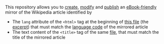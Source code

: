 This repository allows you to [create](), [modify]() and [publish]() an [eBook-friendly]() mirror of the Wikipedia article identified by
* The `lang` attribute of the `<html>` tag at the beginning of [this file](../../tree/main/editable/excerpt.html) (the [excerpt](https://ebookipedia.github.io/excerpt)) that must match the [language code](https://ebookipedia.github.io/lang) of the mirrored article
* The text content of the `<title>` tag of the same [file](../../tree/main/editable/excerpt.html), that must match the title of the mirrored article
